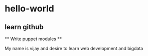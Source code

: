 # hello-world
## learn github
** Write puppet modules **

My name is vijay and desire to learn web development and bigdata
